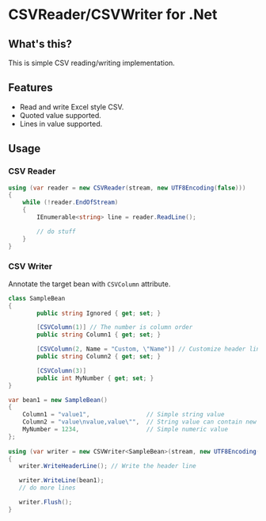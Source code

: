 # CSVReader/CSVWriter for .Net

## What's this?

This is simple CSV reading/writing implementation.

## Features

- Read and write Excel style CSV.
- Quoted value supported.
- Lines in value supported.


## Usage


### CSV Reader

```Csharp:CSVReaderUsage.cs
using (var reader = new CSVReader(stream, new UTF8Encoding(false)))
{
    while (!reader.EndOfStream)
	{
		IEnumerable<string> line = reader.ReadLine();

		// do stuff
	}
}
```


### CSV Writer

Annotate the target bean with `CSVColumn` attribute.

```Csharp:SampleBean.cs
class SampleBean
{
        public string Ignored { get; set; }

        [CSVColumn(1)] // The number is column order
        public string Column1 { get; set; }

        [CSVColumn(2, Name = "Custom, \"Name")] // Customize header line
        public string Column2 { get; set; }

        [CSVColumn(3)]
        public int MyNumber { get; set; }
}
```

```Csharp:CSVWriterUsage.cs
var bean1 = new SampleBean()
{
	Column1 = "value1",                // Simple string value
	Column2 = "value\nvalue,value\"",  // String value can contain new lines and quotes.
	MyNumber = 1234,                   // Simple numeric value
};
   
using (var writer = new CSVWriter<SampleBean>(stream, new UTF8Encoding(false)))
{
   writer.WriteHeaderLine(); // Write the header line

   writer.WriteLine(bean1);
   // do more lines

   writer.Flush();
}
```
